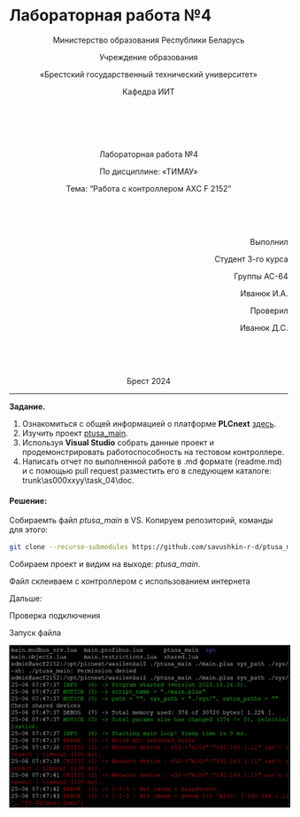 # Лабораторная работа №4              
<p align="center">Министерство образования Республики Беларусь</p>
<p align="center">Учреждение образования</p>
<p align="center">«Брестский государственный технический университет»</p>       
<p align="center">Кафедра ИИТ</p>
<br><br><br><br>
<p align="center">Лабораторная работа №4</p>
<p align="center">По дисциплине: «ТИМАУ»</p>
<p align="center">Тема:</strong> “Работа с контроллером AXC F 2152”</p>
<br><br><br>
<p align="right">Выполнил</p> 
<p align="right">Студент 3-го курса</p>
<p align="right">Группы АС-64</p>
<p align="right">Иванюк И.А.</p>
<p align="right">Проверил</p>
<p align="right">Иванюк Д.С.</p>
<br><br><br>
<p align="center">Брест 2024</p>

---

**Задание.**
1. Ознакомиться с общей информацией о платформе **PLCnext** [здесь](https://www.plcnext.help/te/About/Home.htm).
2. Изучить проект [ptusa_main](https://github.com/savushkin-r-d/ptusa_main).
3. Используя **Visual Studio** собрать данные проект и продемонстрировать работоспособность на тестовом контроллере.
4. Написать отчет по выполненной работе в .md формате (readme.md) и с помощью pull request разместить его в следующем каталоге: trunk\as000xxyy\task_04\doc.

#### Решение:
<p>Собираемть файл <em>ptusa_main</em> в VS. Копируем репозиторий, команды для этого:</p>

 ``` bash
git clone --recurse-submodules https://github.com/savushkin-r-d/ptusa_main.git
```

<p>Собираем проект и видим на выходе: <em>ptusa_main</em>.</p>

<p>Файл склеиваем с контроллером с использованием интернета</p>

<p>Дальше:</p>
<p>Проверка подключения</p>
<p>Запуск файла</p>

<p align="center"><img style='border:2px solid #000000' src="./images/result.png"/>